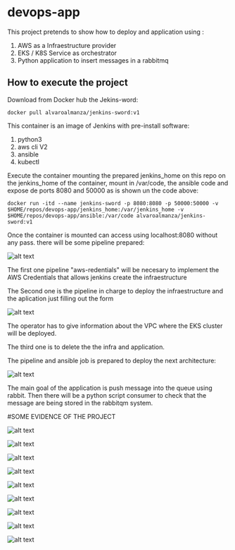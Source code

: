 # devops-app

This project pretends to show how to deploy and application using :

1. AWS as a Infraestructure provider
2. EKS / K8S Service as orchestrator
3. Python application to insert messages in a rabbitmq


## How to execute the project

Download from Docker hub the Jekins-word:

```docker pull alvaroalmanza/jenkins-sword:v1```

This container is an image of Jenkins with pre-install software:

1. python3
2. aws cli V2
3. ansible
4. kubectl

Execute the container mounting the prepared jenkins_home on this repo on the jenkins_home of the container, mount in /var/code, the ansible code and expose de ports 8080 and 50000 as is shown un the code above:

```docker run -itd --name jenkins-sword -p 8080:8080 -p 50000:50000 -v $HOME/repos/devops-app/jenkins_home:/var/jenkins_home -v $HOME/repos/devops-app/ansible:/var/code alvaroalmanza/jenkins-sword:v1```


Once the container is mounted can access using localhost:8080 without any pass. there will be some pipeline prepared:

![alt text](https://github.com/alvaroalmanza88/devops-app/blob/main/images/image1.png)



The first one pipeline "aws-redentials" will be necesary to implement the AWS Credentials that allows jenkins create the infraestructure


The Second one is the pipeline in charge to deploy the infraestructure and the aplication just filling  out the form

![alt text](https://github.com/alvaroalmanza88/devops-app/blob/main/images/image1.2.png)


The operator has to give information about the VPC where the EKS cluster will be deployed.

The third one is to delete the the infra and application.

The pipeline and ansible job is prepared to deploy the next architecture:


![alt text](https://github.com/alvaroalmanza88/devops-app/blob/main/images/image2.png)


The main goal of the application is push message into the queue using rabbit. Then there will be a python script consumer to check that the message are being stored in the rabbitqm system.


#SOME EVIDENCE OF THE PROJECT

![alt text](https://github.com/alvaroalmanza88/devops-app/blob/main/images/evidence1.png)



![alt text](https://github.com/alvaroalmanza88/devops-app/blob/main/images/evidence2.png)




![alt text](https://github.com/alvaroalmanza88/devops-app/blob/main/images/evidence3.png)




![alt text](https://github.com/alvaroalmanza88/devops-app/blob/main/images/evidence4.png)



![alt text](https://github.com/alvaroalmanza88/devops-app/blob/main/images/evidence5.png)


![alt text](https://github.com/alvaroalmanza88/devops-app/blob/main/images/evidence5.1.png)


![alt text](https://github.com/alvaroalmanza88/devops-app/blob/main/images/evidence6.png)




![alt text](https://github.com/alvaroalmanza88/devops-app/blob/main/images/evidence8.png)



![alt text](https://github.com/alvaroalmanza88/devops-app/blob/main/images/evidence9.png)









